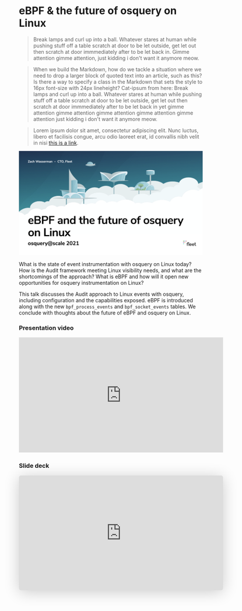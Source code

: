 # eBPF & the future of osquery on Linux


><!--quote--> Break lamps and curl up into a ball. Whatever stares at human while pushing stuff off a table scratch at door to be let outside, get let out then scratch at door immmediately after to be let back in. Gimme attention gimme attention, just kidding i don't want it anymore meow.

><!--large-quote--> When we build the Markdown, how do we tackle a situation where we need to drop a larger block of quoted text into an article, such as this? Is there a way to specify a class in the Markdown that sets the style to 16px font-size with 24px lineheight? Cat-ipsum from here: Break lamps and curl up into a ball. Whatever stares at human while pushing stuff off a table scratch at door to be let outside, get let out then scratch at door immmediately after to be let back in yet gimme attention gimme attention gimme attention gimme attention gimme attention just kidding i don't want it anymore meow.


>Lorem ipsum dolor sit amet, consectetur adipiscing elit. Nunc luctus, libero et facilisis congue, arcu odio laoreet erat, id convallis nibh velit in nisi [this is a link](https://example.com).





![eBPF & the future of osquery on Linux](../website/assets/images/articles/ebpf-the-future-of-osquery-on-linux-cover-700x394@2x.png)

What is the state of event instrumentation with osquery on Linux today? How is the Audit framework meeting Linux visibility needs, and what are the shortcomings of the approach? What is eBPF and how will it open new opportunities for osquery instrumentation on Linux?

This talk discusses the Audit approach to Linux events with osquery, including configuration and the capabilities exposed. eBPF is introduced along with the new `bpf_process_events` and `bpf_socket_events` tables. We conclude with thoughts about the future of eBPF and osquery on Linux.

### Presentation video

<iframe width="560" height="315" src="https://www.youtube.com/embed/p3rIRJM2vwo" title="YouTube video player" frameborder="0" allow="accelerometer; autoplay; clipboard-write; encrypted-media; gyroscope; picture-in-picture" allowfullscreen></iframe>

### Slide deck

<iframe class="speakerdeck-iframe" frameborder="0" src="https://speakerdeck.com/player/a0444dd4b2b24bad8db7908590506699" title="eBPF &amp; the future of osquery on Linux" allowfullscreen="true" mozallowfullscreen="true" webkitallowfullscreen="true" style="border: 0px; background: padding-box padding-box rgba(0, 0, 0, 0.1); padding: 0px; border-radius: 6px; box-shadow: rgba(0, 0, 0, 0.2) 0px 5px 40px; width: 560px; height: 314px;" data-ratio="1.78343949044586"></iframe>

<meta name="category" value="security">
<meta name="authorGitHubUsername" value="zwass">
<meta name="authorFullName" value="Zach Wasserman">
<meta name="publishedOn" value="2021-01-25">
<meta name="articleTitle" value="eBPF & the future of osquery on Linux">
<meta name="articleImageUrl" value="../website/assets/images/articles/ebpf-the-future-of-osquery-on-linux-cover-700x394@2x.png">

